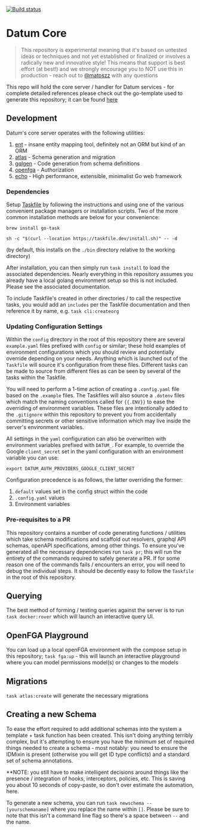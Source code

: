 [![Build status](https://badge.buildkite.com/a3a38b934ca2bb7fc771e19bc5a986a1452fa2962e4e1c63bf.svg?branch=main)](https://buildkite.com/datum/datum)

# Datum Core

> This repository is experimental meaning that it's based on untested ideas or techniques and not yet established or finalized or involves a radically new and innovative style!
> This means that support is best effort (at best!) and we strongly encourage you to NOT use this in production - reach out to [@matoszz](https://github.com/matoszz) with any questions

This repo will hold the core server / handler for Datum services - for complete detailed references please check out the go-template used to generate this repository; it can be found [here](https://github.com/datumforge/go-template)

## Development

Datum's core server operates with the following utilities:

1. [ent](https://entgo.io/) - insane entity mapping tool, definitely not an ORM but kind of an ORM
1. [atlas](https://atlasgo.io/) - Schema generation and migration
1. [gqlgen](https://gqlgen.com/) - Code generation from schema definitions
1. [openfga](https://openfga.dev/) - Authorization
1. [echo](https://echo.labstack.com/) - High performance, extensible, minimalist Go web framework

### Dependencies

Setup [Taskfile](https://taskfile.dev/installation/) by following the instructions and using one of the various convenient package managers or installation scripts. Two of the more common installation methods are below for your convenience:

```
brew install go-task
```

```
sh -c "$(curl --location https://taskfile.dev/install.sh)" -- -d
```
(by default, this installs on the ``./bin`` directory relative to the working directory)

After installation, you can then simply run `task install` to load the associated dependencies. Nearly everything in this repository assumes you already have a local golang environment setup so this is not included. Please see the associated documentation.

To include Taskfile's created in other directories / to call the respective tasks, you would add an `includes` per the Taskfile documentation and then reference it by name, e.g. `task cli:createorg`

### Updating Configuration Settings

Within the `config` directory in the root of this repository there are several `example.yaml` files prefixed with `config` or similar; these hold examples of environment configurations which you should review and potentially override depending on your needs. Anything which is launched out of the `Taskfile` will source it's configuration from these files. Different tasks can be made to source from different files as can be seen by several of the tasks within the Taskfile.

You will need to perform a 1-time action of creating a `.config.yaml` file based on the `.example` files. 
The Taskfiles will also source a `.dotenv` files which match the naming conventions called for `{{.ENV}}` to ease the overriding of environment variables. These files are intentionally added to the `.gitignore` within this repository to prevent you from accidentally committing secrets or other sensitive information which may live inside the server's environment variables.

All settings in the `yaml` configuration can also be overwritten with environment variables prefixed with `DATUM_`. For example, to override the Google `client_secret` set in the yaml configuration with an environment variable you can use: 

```
export DATUM_AUTH_PROVIDERS_GOOGLE_CLIENT_SECRET
```

Configuration precedence is as follows, the latter overriding the former:
1. `default` values set in the config struct within the code
2. `.config.yaml` values
3. Environment variables

### Pre-requisites to a PR

This repository contains a number of code generating functions / utilities which take schema modifications and scaffold out resolvers, graphql API schemas, openAPI specifications, among other things. To ensure you've generated all the necessary dependencies run `task pr`; this will run the entirety of the commands required to safely generate a PR. If for some reason one of the commands fails / encounters an error, you will need to debug the individual steps. It should be decently easy to follow the `Taskfile` in the root of this repository.

## Querying

The best method of forming / testing queries against the server is to run `task docker:rover` which will launch an interactive query UI.

## OpenFGA Playground

You can load up a local openFGA environment with the compose setup in this repository; `task fga:up` - this will launch an interactive playground where you can model permissions model(s) or changes to the models

## Migrations

`task atlas:create` will generate the necessary migrations

## Creating a new Schema

To ease the effort required to add additional schemas into the system a template + task function has been created. This isn't doing anything terribly complex, but it's attempting to ensure you have the _minimum_ set of required things needed to create a schema - most notably: you need to ensure the IDMixin is present (otherwise you will get ID type conflicts) and a standard set of schema annotations.

**NOTE: you still have to make intelligent decisions around things like the presence / integration of hooks, interceptors, policies, etc. This is saving you about 10 seconds of copy-paste, so don't over estimate the automation, here.

To generate a new schema, you can run `task newschema -- [yourschemaname]` where you replace the name within `[]`. Please be sure to note that this isn't a command line flag so there's a space between `--` and the name.
